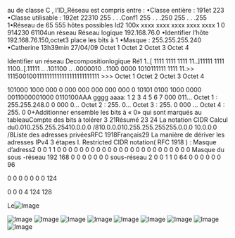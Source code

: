 au de classe C , l’ID_Réseau est compris entre :
•Classe entière : 191et 223
•Classe utilisable : 192et 22310 255 . . .Conf1 255 . . .250 255 . . .255
1•Réseau de 65 555 hôtes possibles
Id2 100x
xxxx xxxx xxxx xxxx xxxx 1 0
914230 61104un réseau
Réseau logique 192.168.76.0
•Identifier l’hôte
192.168.76.150,octet3 place les bits à 1
•Masque : 255.255.255.240
•Catherine 13h39min 27/04/09
Octet 1 Octet 2 Octet 3 Octet 4

Identifier un réseau
Decompositionlogique
Ré1 1..[ 1111 1111 1111 11..]11111 1111 1100..[.11111 .. .101100 .. .0000010 ..1100 0000 1010111111 1111 11.>> 1115001001111111111111111111111111 >>>
Octet 1 Octet 2 Octet 3 Octet 4

101000 1000 000 0 000 000 000 000 000 0
10101 0100 1000 0000 0011000001000 0110100AAA gggg aaaa:
1 2 3 4 5 6 7 000 011... Octet 1 : 255.255.248.0 0 000 0... Octet 2 : 255. 0... Octet 3 : 255. 0 000 ... Octet 4 : 255. 0 0+Additionner ensemble les bits à « 0» qui sont marqués au tableauCompte des bits à tolérer 3 21Résumé 23 24
La notation CIDR
Calcul du0.010.255.255.25410.0.0.0 /810.0.0.010.255.255.255255.0.0.0 10.0.0.0 /8Liste des adresses privéesRFC 1918Français29
La manière de dériver les adresses IPv4 3 étapes
I. Restricted CIDR notation( RFC 1918 ) : Masque d’adress2 0 0 1 1 0 0 0 0 0 0 0 0 0
0 0 0 0 0 0 0 0 0 0 0 0 0 0 0
Masque du sous -réseau
192 168 0
0 0 0 0 0 0
sous-réseau
2 0 0 1 1 0
64
0 0 0 0 0 0
96

0 0 0 0 0 0 0
124

0 0 0 4 124
128

Le![Image](image21.png)

![Image](image0.png)
![Image](image1.png)
![Image](image2.png)
![Image](image3.png)
![Image](image4.png)
![Image](image5.png)
![Image](image6.png)
![Image](image7.png)
![Image](image8.png)